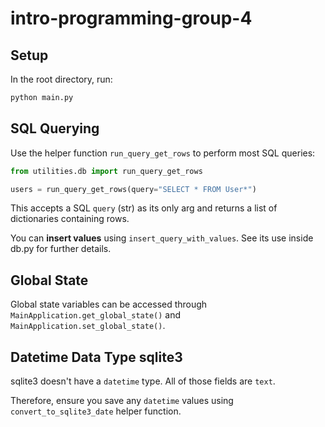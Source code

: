 # intro-programming-group-4

## Setup

In the root directory, run:

```python
python main.py
```

## SQL Querying

Use the helper function `run_query_get_rows` to perform most SQL queries:

```python
from utilities.db import run_query_get_rows

users = run_query_get_rows(query="SELECT * FROM User*")
```

This accepts a SQL `query` (str) as its only arg and returns a list of dictionaries containing rows.

You can **insert values** using `insert_query_with_values`. See its use inside db.py for further details.

## Global State

Global state variables can be accessed through `MainApplication.get_global_state()` and `MainApplication.set_global_state()`.

## Datetime Data Type sqlite3

sqlite3 doesn't have a `datetime` type. All of those fields are `text`.

Therefore, ensure you save any `datetime` values using `convert_to_sqlite3_date` helper function.
